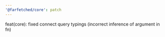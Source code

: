 ```yaml
---
'@farfetched/core': patch
---
```


feat(core): fixed connect query typings (incorrect inference of argument in fn)
